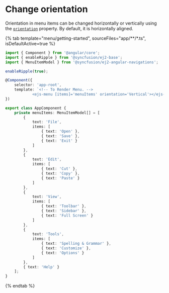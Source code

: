 # Change orientation

Orientation in menu items can be changed horizontally or vertically using the
[`orientation`](https://ej2.syncfusion.com/angular/documentation/api/menu/#orientation) property.
By default, it is horizontally aligned.

{% tab template="menu/getting-started", sourceFiles="app/**/*.ts", isDefaultActive=true %}

```typescript
import { Component } from '@angular/core';
import { enableRipple } from '@syncfusion/ej2-base';
import { MenuItemModel } from '@syncfusion/ej2-angular-navigations';

enableRipple(true);

@Component({
    selector: 'app-root',
    template: `<!-- To Render Menu. -->
            <ejs-menu [items]='menuItems' orientation='Vertical'></ejs-menu>`
})

export class AppComponent {
    private menuItems: MenuItemModel[] = [
        {
            text: 'File',
            items: [
                { text: 'Open' },
                { text: 'Save' },
                { text: 'Exit' }
            ]
        },
        {
            text: 'Edit',
            items: [
                { text: 'Cut' },
                { text: 'Copy' },
                { text: 'Paste' }
            ]
        },
        {
            text: 'View',
            items: [
                { text: 'Toolbar' },
                { text: 'Sidebar' },
                { text: 'Full Screen' }
            ]
        },
        {
            text: 'Tools',
            items: [
                { text: 'Spelling & Grammar' },
                { text: 'Customize' },
                { text: 'Options' }
            ]
        },
        { text: 'Help' }
    ];
}
```

{% endtab %}

